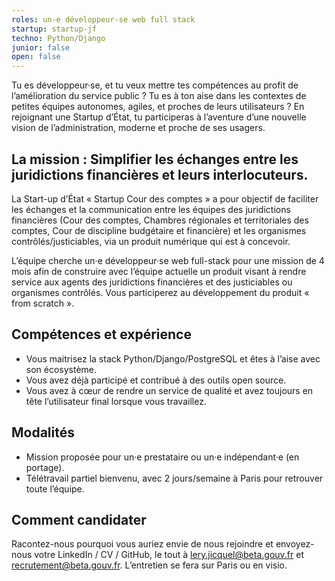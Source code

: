 ```yaml
---
roles: un-e développeur-se web full stack
startup: startup-jf
techno: Python/Django
junior: false
open: false
---
```


Tu es développeur·se, et tu veux mettre tes compétences au profit de l’amélioration du service public ? Tu es à ton aise dans les contextes de petites équipes autonomes, agiles, et proches de leurs utilisateurs ? En rejoignant une Startup d’État, tu participeras à l’aventure d’une nouvelle vision de l’administration, moderne et proche de ses usagers.

<!--more-->

## La mission : Simplifier les échanges entre les juridictions financières et leurs interlocuteurs.

La Start-up d’État « Startup Cour des comptes » a pour objectif de faciliter les échanges et la communication entre les équipes des juridictions financières (Cour des comptes, Chambres régionales et territoriales des comptes, Cour de discipline budgétaire et financière) et les organismes contrôlés/justiciables, via un produit numérique qui est à concevoir.

L’équipe cherche un·e développeur·se web full-stack pour une mission de 4 mois afin de construire avec l’équipe actuelle un produit visant à rendre service aux agents des juridictions financières et des justiciables ou organismes contrôlés. Vous participerez au développement du produit « from scratch ».

## Compétences et expérience
- Vous maitrisez la stack Python/Django/PostgreSQL et êtes à l’aise avec son écosystème.
- Vous avez déjà participé et contribué à des outils open source.
- Vous avez à cœur de rendre un service de qualité et avez toujours en tête l’utilisateur final lorsque vous travaillez.

## Modalités
- Mission proposée pour un·e prestataire ou un·e indépendant·e (en portage).
- Télétravail partiel bienvenu, avec 2 jours/semaine à Paris pour retrouver toute l’équipe.

## Comment candidater
Racontez-nous pourquoi vous auriez envie de nous rejoindre et envoyez-nous votre LinkedIn / CV / GitHub, le tout à lery.jicquel@beta.gouv.fr et recrutement@beta.gouv.fr. L’entretien se fera sur Paris ou en visio.
